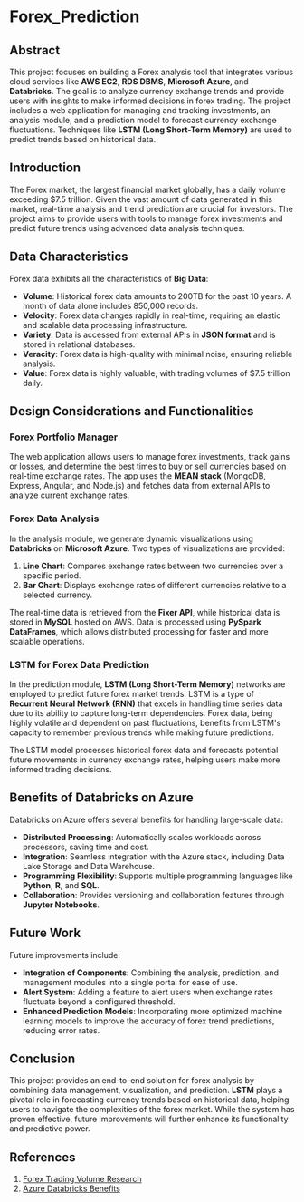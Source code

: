 # Forex_Prediction

## Abstract

This project focuses on building a Forex analysis tool that integrates various cloud services like **AWS EC2**, **RDS DBMS**, **Microsoft Azure**, and **Databricks**. The goal is to analyze currency exchange trends and provide users with insights to make informed decisions in forex trading. The project includes a web application for managing and tracking investments, an analysis module, and a prediction model to forecast currency exchange fluctuations. Techniques like **LSTM (Long Short-Term Memory)** are used to predict trends based on historical data.

## Introduction

The Forex market, the largest financial market globally, has a daily volume exceeding $7.5 trillion. Given the vast amount of data generated in this market, real-time analysis and trend prediction are crucial for investors. The project aims to provide users with tools to manage forex investments and predict future trends using advanced data analysis techniques.

## Data Characteristics

Forex data exhibits all the characteristics of **Big Data**:

- **Volume**: Historical forex data amounts to 200TB for the past 10 years. A month of data alone includes 850,000 records.
- **Velocity**: Forex data changes rapidly in real-time, requiring an elastic and scalable data processing infrastructure.
- **Variety**: Data is accessed from external APIs in **JSON format** and is stored in relational databases.
- **Veracity**: Forex data is high-quality with minimal noise, ensuring reliable analysis.
- **Value**: Forex data is highly valuable, with trading volumes of $7.5 trillion daily.

## Design Considerations and Functionalities

### Forex Portfolio Manager

The web application allows users to manage forex investments, track gains or losses, and determine the best times to buy or sell currencies based on real-time exchange rates. The app uses the **MEAN stack** (MongoDB, Express, Angular, and Node.js) and fetches data from external APIs to analyze current exchange rates.

### Forex Data Analysis

In the analysis module, we generate dynamic visualizations using **Databricks** on **Microsoft Azure**. Two types of visualizations are provided:
1. **Line Chart**: Compares exchange rates between two currencies over a specific period.
2. **Bar Chart**: Displays exchange rates of different currencies relative to a selected currency.

The real-time data is retrieved from the **Fixer API**, while historical data is stored in **MySQL** hosted on AWS. Data is processed using **PySpark DataFrames**, which allows distributed processing for faster and more scalable operations.

### LSTM for Forex Data Prediction

In the prediction module, **LSTM (Long Short-Term Memory)** networks are employed to predict future forex market trends. LSTM is a type of **Recurrent Neural Network (RNN)** that excels in handling time series data due to its ability to capture long-term dependencies. Forex data, being highly volatile and dependent on past fluctuations, benefits from LSTM's capacity to remember previous trends while making future predictions.

The LSTM model processes historical forex data and forecasts potential future movements in currency exchange rates, helping users make more informed trading decisions.

## Benefits of Databricks on Azure

Databricks on Azure offers several benefits for handling large-scale data:
- **Distributed Processing**: Automatically scales workloads across processors, saving time and cost.
- **Integration**: Seamless integration with the Azure stack, including Data Lake Storage and Data Warehouse.
- **Programming Flexibility**: Supports multiple programming languages like **Python**, **R**, and **SQL**.
- **Collaboration**: Provides versioning and collaboration features through **Jupyter Notebooks**.

## Future Work

Future improvements include:
- **Integration of Components**: Combining the analysis, prediction, and management modules into a single portal for ease of use.
- **Alert System**: Adding a feature to alert users when exchange rates fluctuate beyond a configured threshold.
- **Enhanced Prediction Models**: Incorporating more optimized machine learning models to improve the accuracy of forex trend predictions, reducing error rates.

## Conclusion

This project provides an end-to-end solution for forex analysis by combining data management, visualization, and prediction. **LSTM** plays a pivotal role in forecasting currency trends based on historical data, helping users to navigate the complexities of the forex market. While the system has proven effective, future improvements will further enhance its functionality and predictive power.

## References

1. [Forex Trading Volume Research](https://www.forex.com/en/market-analysis/latest-research/forex-volume-trading/)
2. [Azure Databricks Benefits](https://global.hitachi-solutions.com/blog/6-reasons-to-use-azure-databricks-today/)

